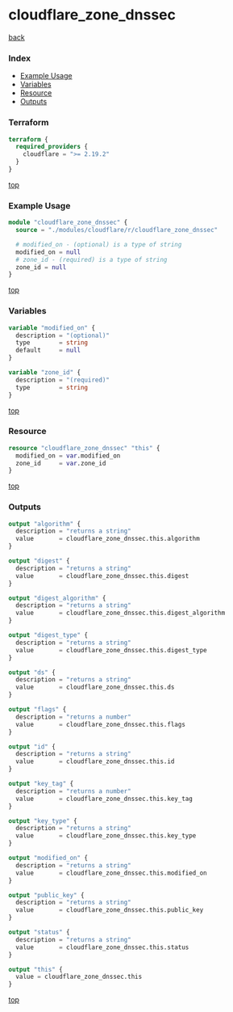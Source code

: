 # cloudflare_zone_dnssec

[back](../cloudflare.md)

### Index

- [Example Usage](#example-usage)
- [Variables](#variables)
- [Resource](#resource)
- [Outputs](#outputs)

### Terraform

```terraform
terraform {
  required_providers {
    cloudflare = ">= 2.19.2"
  }
}
```

[top](#index)

### Example Usage

```terraform
module "cloudflare_zone_dnssec" {
  source = "./modules/cloudflare/r/cloudflare_zone_dnssec"

  # modified_on - (optional) is a type of string
  modified_on = null
  # zone_id - (required) is a type of string
  zone_id = null
}
```

[top](#index)

### Variables

```terraform
variable "modified_on" {
  description = "(optional)"
  type        = string
  default     = null
}

variable "zone_id" {
  description = "(required)"
  type        = string
}
```

[top](#index)

### Resource

```terraform
resource "cloudflare_zone_dnssec" "this" {
  modified_on = var.modified_on
  zone_id     = var.zone_id
}
```

[top](#index)

### Outputs

```terraform
output "algorithm" {
  description = "returns a string"
  value       = cloudflare_zone_dnssec.this.algorithm
}

output "digest" {
  description = "returns a string"
  value       = cloudflare_zone_dnssec.this.digest
}

output "digest_algorithm" {
  description = "returns a string"
  value       = cloudflare_zone_dnssec.this.digest_algorithm
}

output "digest_type" {
  description = "returns a string"
  value       = cloudflare_zone_dnssec.this.digest_type
}

output "ds" {
  description = "returns a string"
  value       = cloudflare_zone_dnssec.this.ds
}

output "flags" {
  description = "returns a number"
  value       = cloudflare_zone_dnssec.this.flags
}

output "id" {
  description = "returns a string"
  value       = cloudflare_zone_dnssec.this.id
}

output "key_tag" {
  description = "returns a number"
  value       = cloudflare_zone_dnssec.this.key_tag
}

output "key_type" {
  description = "returns a string"
  value       = cloudflare_zone_dnssec.this.key_type
}

output "modified_on" {
  description = "returns a string"
  value       = cloudflare_zone_dnssec.this.modified_on
}

output "public_key" {
  description = "returns a string"
  value       = cloudflare_zone_dnssec.this.public_key
}

output "status" {
  description = "returns a string"
  value       = cloudflare_zone_dnssec.this.status
}

output "this" {
  value = cloudflare_zone_dnssec.this
}
```

[top](#index)